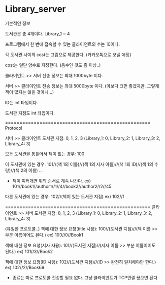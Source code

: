 # Library_server

기본적인 정보

도서관은 총 4개이다. Library_1 ~ 4

프로그램에서 한 번에 접속할 수 있는 클라이언트의 수는 10이다.

각 도서관 사이의 cost는 그림으로 제공한다. (카카오톡으로 보낼 예정)

cost는 일단 양수로 지정한다. (음수인 것도 좀 이상..)

클라이언트 >> 서버 전송 정보는 최대 1000byte 이다.

서버 >> 클라이언트 전송 정보는 최대 5000byte 이다. (이보다 크면 좋겠지만, 그렇게 책이 많지는 않을 것이니...)

ID는 int 타입이다.

도서관 지점도 int 타입이다.

===================================================
Protocol

서버 >> 클라이언트
도서관 지점: 0, 1, 2, 3
(Library_1: 0, Library_2: 1, Library_3: 2, LIbrary_4: 3)

모든 도서관을 통틀어서 책이 없는 경우: 100

이 도서관에 있는 경우: 101//(책 1의 이름)//(책 1의 저자 이름)//(책 1의 ID)//(책 1의 수량)//(책 2의 이름) ...
+ 책이 여러개면 위의 순서로 계속 나간다.
ex) 101//book1//author1//1//4//book2//author2//2//45

다른 도서관에 있는 경우: 102//(책이 있는 도서관 지점)
ex) 102//1

===================================================
클라이언트 >> 서버
도서관 지점: 0, 1, 2, 3
(Library_1: 0, Library_2: 1, Library_3: 2, LIbrary_4: 3)

(유일한 프로토콜..)
책에 대한 정보 요청(title 사용): 100//(도서관 지점)//(책 이름 >> 부분 이름이어도 된다.)
ex) 100//0//Book1

책에 대한 정보 요청(저자 사용): 101//(도서관 지점)//(저자 이름 >> 부분 이름이어도 된다.)
ex) 101//3//Book2

책에 대한 정보 요청(ID 사용): 102//(도서관 지점)//(ID >> 완전히 일치해야만 한다.)
ex) 102//2//Book69

+ 종료는 따로 프로토콜 전송할 필요 없다. 그냥 클라이언트가 TCP연결 끊으면 된다.
